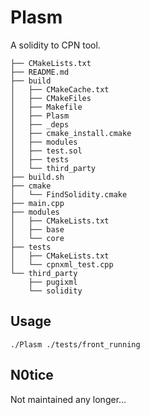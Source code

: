 # Plasm
A solidity to CPN tool.

```
├── CMakeLists.txt
├── README.md
├── build
│   ├── CMakeCache.txt
│   ├── CMakeFiles
│   ├── Makefile
│   ├── Plasm
│   ├── _deps
│   ├── cmake_install.cmake
│   ├── modules
│   ├── test.sol
│   ├── tests
│   └── third_party
├── build.sh
├── cmake
│   └── FindSolidity.cmake
├── main.cpp
├── modules
│   ├── CMakeLists.txt
│   ├── base
│   └── core
├── tests
│   ├── CMakeLists.txt
│   └── cpnxml_test.cpp
└── third_party
    ├── pugixml
    └── solidity
```
## Usage
```
./Plasm ./tests/front_running
```
## N0tice
Not maintained any longer...
